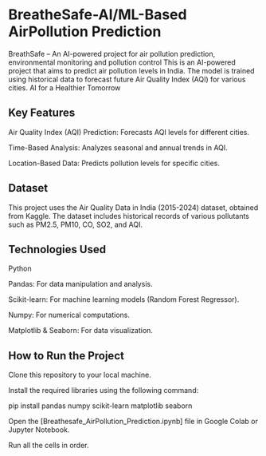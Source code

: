 # BreatheSafe-AI/ML-Based AirPollution Prediction
BreathSafe – An AI-powered project for air pollution prediction, environmental monitoring and pollution control
This is an AI-powered project that aims to predict air pollution levels in India. The model is trained using historical data to forecast future Air Quality Index (AQI) for various cities.
AI for a Healthier Tomorrow

## Key Features

Air Quality Index (AQI) Prediction: Forecasts AQI levels for different cities.

Time-Based Analysis: Analyzes seasonal and annual trends in AQI.

Location-Based Data: Predicts pollution levels for specific cities.

## Dataset

This project uses the Air Quality Data in India (2015-2024) dataset, obtained from Kaggle. The dataset includes historical records of various pollutants such as PM2.5, PM10, CO, SO2, and AQI.

## Technologies Used

Python

Pandas: For data manipulation and analysis.

Scikit-learn: For machine learning models (Random Forest Regressor).

Numpy: For numerical computations.

Matplotlib & Seaborn: For data visualization.

## How to Run the Project

Clone this repository to your local machine.

Install the required libraries using the following command:

pip install pandas numpy scikit-learn matplotlib seaborn

Open the [Breathesafe_AirPollution_Prediction.ipynb] file in Google Colab or Jupyter Notebook.

Run all the cells in order.
